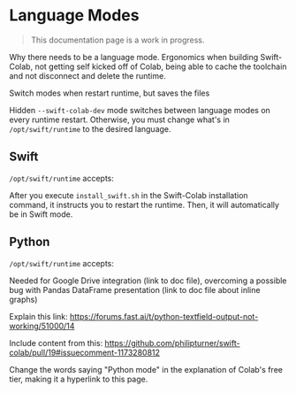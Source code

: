 # Language Modes

> This documentation page is a work in progress.

Why there needs to be a language mode. Ergonomics when building Swift-Colab, not getting self kicked off of Colab, being able to cache the toolchain and not disconnect and delete the runtime.

Switch modes when restart runtime, but saves the files

Hidden `--swift-colab-dev` mode switches between language modes on every runtime restart. Otherwise, you must change what's in `/opt/swift/runtime` to the desired language.

## Swift

`/opt/swift/runtime` accepts:

After you execute `install_swift.sh` in the Swift-Colab installation command, it instructs you to restart the runtime. Then, it will automatically be in Swift mode.

## Python

`/opt/swift/runtime` accepts:

Needed for Google Drive integration (link to doc file), overcoming a possible bug with Pandas DataFrame presentation (link to doc file about inline graphs)

Explain this link: https://forums.fast.ai/t/python-textfield-output-not-working/51000/14

Include content from this: https://github.com/philipturner/swift-colab/pull/19#issuecomment-1173280812

Change the words saying "Python mode" in the explanation of Colab's free tier, making it a hyperlink to this page.
